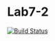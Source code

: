 # Lab7-2
[![Build Status](https://travis-ci.org/AlexGorbachev2198/S2L7.svg?branch=master)](https://travis-ci.org/AlexGorbachev2198/S2L7)
